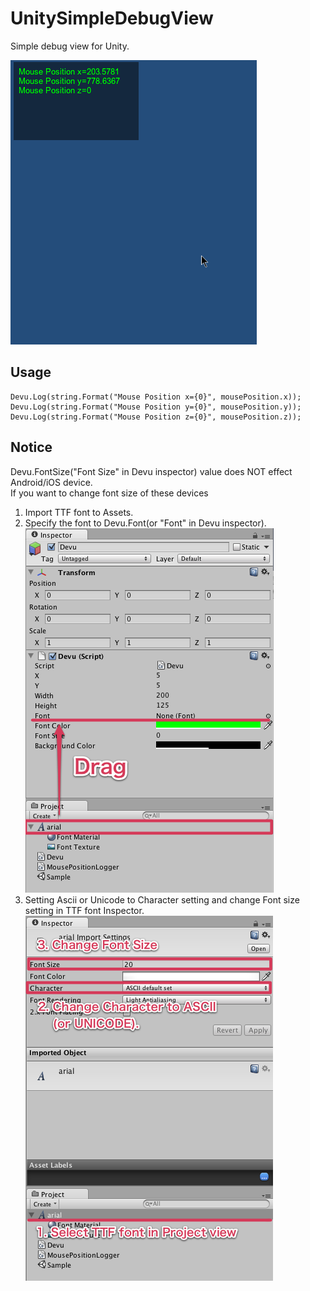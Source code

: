 # UnitySimpleDebugView
Simple debug view for Unity.

![](https://github.com/yhirano/UnitySimpleDebugView/raw/master/Doc/Devu_Screenshot.png)

## Usage
	Devu.Log(string.Format("Mouse Position x={0}", mousePosition.x));
	Devu.Log(string.Format("Mouse Position y={0}", mousePosition.y));
	Devu.Log(string.Format("Mouse Position z={0}", mousePosition.z));

## Notice
Devu.FontSize("Font Size" in Devu inspector) value does NOT effect Android/iOS device.  
If you want to change font size of these devices

1. Import TTF font to Assets.
2. Specify the font to Devu.Font(or "Font" in Devu inspector).  
![](https://github.com/yhirano/UnitySimpleDebugView/raw/master/Doc/SpecifyFont.png)
3. Setting Ascii or Unicode to Character setting and change Font size setting in TTF font Inspector.  
![](https://github.com/yhirano/UnitySimpleDebugView/raw/master/Doc/SettingFont.png)